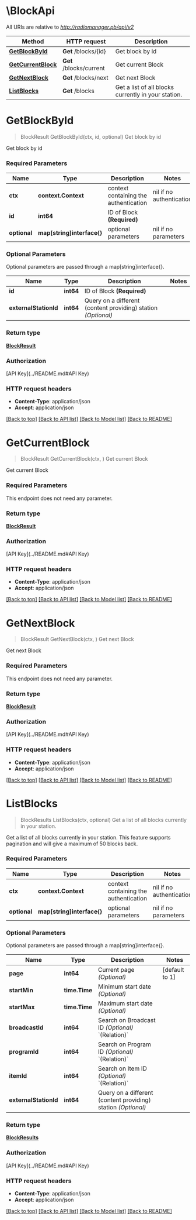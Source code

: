 # \BlockApi

All URIs are relative to *http://radiomanager.pb/api/v2*

Method | HTTP request | Description
------------- | ------------- | -------------
[**GetBlockById**](BlockApi.md#GetBlockById) | **Get** /blocks/{id} | Get block by id
[**GetCurrentBlock**](BlockApi.md#GetCurrentBlock) | **Get** /blocks/current | Get current Block
[**GetNextBlock**](BlockApi.md#GetNextBlock) | **Get** /blocks/next | Get next Block
[**ListBlocks**](BlockApi.md#ListBlocks) | **Get** /blocks | Get a list of all blocks currently in your station.


# **GetBlockById**
> BlockResult GetBlockById(ctx, id, optional)
Get block by id

Get block by id

### Required Parameters

Name | Type | Description  | Notes
------------- | ------------- | ------------- | -------------
 **ctx** | **context.Context** | context containing the authentication | nil if no authentication
  **id** | **int64**| ID of Block **(Required)** | 
 **optional** | **map[string]interface{}** | optional parameters | nil if no parameters

### Optional Parameters
Optional parameters are passed through a map[string]interface{}.

Name | Type | Description  | Notes
------------- | ------------- | ------------- | -------------
 **id** | **int64**| ID of Block **(Required)** | 
 **externalStationId** | **int64**| Query on a different (content providing) station *(Optional)* | 

### Return type

[**BlockResult**](BlockResult.md)

### Authorization

[API Key](../README.md#API Key)

### HTTP request headers

 - **Content-Type**: application/json
 - **Accept**: application/json

[[Back to top]](#) [[Back to API list]](../README.md#documentation-for-api-endpoints) [[Back to Model list]](../README.md#documentation-for-models) [[Back to README]](../README.md)

# **GetCurrentBlock**
> BlockResult GetCurrentBlock(ctx, )
Get current Block

Get current Block

### Required Parameters
This endpoint does not need any parameter.

### Return type

[**BlockResult**](BlockResult.md)

### Authorization

[API Key](../README.md#API Key)

### HTTP request headers

 - **Content-Type**: application/json
 - **Accept**: application/json

[[Back to top]](#) [[Back to API list]](../README.md#documentation-for-api-endpoints) [[Back to Model list]](../README.md#documentation-for-models) [[Back to README]](../README.md)

# **GetNextBlock**
> BlockResult GetNextBlock(ctx, )
Get next Block

Get next Block

### Required Parameters
This endpoint does not need any parameter.

### Return type

[**BlockResult**](BlockResult.md)

### Authorization

[API Key](../README.md#API Key)

### HTTP request headers

 - **Content-Type**: application/json
 - **Accept**: application/json

[[Back to top]](#) [[Back to API list]](../README.md#documentation-for-api-endpoints) [[Back to Model list]](../README.md#documentation-for-models) [[Back to README]](../README.md)

# **ListBlocks**
> BlockResults ListBlocks(ctx, optional)
Get a list of all blocks currently in your station.

Get a list of all blocks currently in your station. This feature supports pagination and will give a maximum of 50 blocks back.

### Required Parameters

Name | Type | Description  | Notes
------------- | ------------- | ------------- | -------------
 **ctx** | **context.Context** | context containing the authentication | nil if no authentication
 **optional** | **map[string]interface{}** | optional parameters | nil if no parameters

### Optional Parameters
Optional parameters are passed through a map[string]interface{}.

Name | Type | Description  | Notes
------------- | ------------- | ------------- | -------------
 **page** | **int64**| Current page *(Optional)* | [default to 1]
 **startMin** | **time.Time**| Minimum start date *(Optional)* | 
 **startMax** | **time.Time**| Maximum start date *(Optional)* | 
 **broadcastId** | **int64**| Search on Broadcast ID *(Optional)* &#x60;(Relation)&#x60; | 
 **programId** | **int64**| Search on Program ID *(Optional)* &#x60;(Relation)&#x60; | 
 **itemId** | **int64**| Search on Item ID *(Optional)* &#x60;(Relation)&#x60; | 
 **externalStationId** | **int64**| Query on a different (content providing) station *(Optional)* | 

### Return type

[**BlockResults**](BlockResults.md)

### Authorization

[API Key](../README.md#API Key)

### HTTP request headers

 - **Content-Type**: application/json
 - **Accept**: application/json

[[Back to top]](#) [[Back to API list]](../README.md#documentation-for-api-endpoints) [[Back to Model list]](../README.md#documentation-for-models) [[Back to README]](../README.md)

